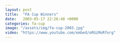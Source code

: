 ```yaml
---
layout: post
title:  "FA Cup Winners"
date:   2003-05-17 22:26:48 +0000
categories: fa-cup
image: "/assets/img/fa-cup-2003.jpg"
video: "https://www.youtube.com/embed/oRGiMoRforg"
---
```

